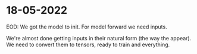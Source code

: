 # 18-05-2022

EOD: We got the model to init. 
For model forward we need inputs.

We're almost done getting inputs in their natural form (the way the appear). We need to convert them to tensors, 
ready to train and everything.